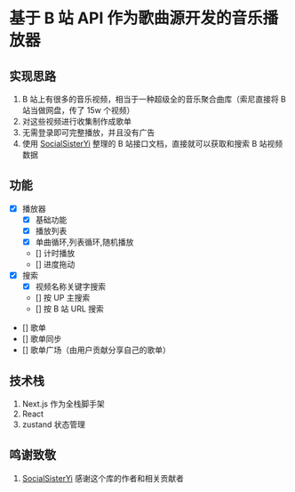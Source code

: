 # 基于 B 站 API 作为歌曲源开发的音乐播放器

## 实现思路

1. B 站上有很多的音乐视频，相当于一种超级全的音乐聚合曲库（索尼直接将 B 站当做网盘，传了 15w 个视频）
2. 对这些视频进行收集制作成歌单
3. 无需登录即可完整播放，并且没有广告
4. 使用 [SocialSisterYi](https://github.com/SocialSisterYi/bilibili-API-collect) 整理的 B 站接口文档，直接就可以获取和搜索 B 站视频数据

## 功能

- [x] 播放器
  - [x] 基础功能
  - [x] 播放列表
  - [x] 单曲循环,列表循环,随机播放
  - [] 计时播放
  - [] 进度拖动
- [x] 搜索
  - [x] 视频名称关键字搜索
  - [] 按 UP 主搜索
  - [] 按 B 站 URL 搜索
- [] 歌单
- [] 歌单同步
- [] 歌单广场（由用户贡献分享自己的歌单）

## 技术栈

1. Next.js 作为全栈脚手架
2. React
3. zustand 状态管理

## 鸣谢致敬

1. [SocialSisterYi](https://github.com/SocialSisterYi/bilibili-API-collect) 感谢这个库的作者和相关贡献者
